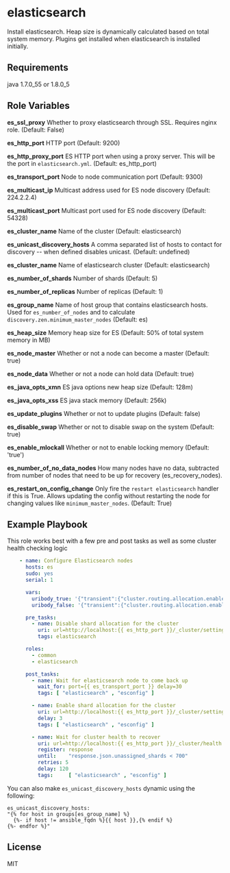 elasticsearch
========

Install elasticsearch. Heap size is dynamically calculated based on total system memory. Plugins get installed when elasticsearch is installed initially.

Requirements
------------

java 1.7.0_55 or 1.8.0_5

Role Variables
--------------

**es_ssl_proxy**          Whether to proxy elasticsearch through SSL. Requires nginx role. (Default: False)

**es_http_port**          HTTP port (Default: 9200)

**es_http_proxy_port**    ES HTTP port when using a proxy server. This will be the port in `elasticsearch.yml`. (Default: es_http_port)

**es_transport_port**     Node to node communication port (Default: 9300)

**es_multicast_ip**      Multicast address used for ES node discovery (Default: 224.2.2.4)

**es_multicast_port**    Multicast port used for ES node discovery (Default: 54328)

**es_cluster_name**       Name of the cluster (Default: elasticsearch)

**es_unicast_discovery_hosts**    A comma separated list of hosts to contact for discovery -- when defined disables unicast. (Default: undefined)

**es_cluster_name**     Name of elasticsearch cluster (Default: elasticsearch)

**es_number_of_shards**  Number of shards (Default: 5)

**es_number_of_replicas**  Number of replicas (Default: 1)

**es_group_name**       Name of host group that contains elasticsearch hosts. Used for `es_number_of_nodes` and to calculate `discovery.zen.minimum_master_nodes` (Default: es)

**es_heap_size**        Memory heap size for ES (Default: 50% of total system memory in MB)

**es_node_master**      Whether or not a node can become a master (Default: true)

**es_node_data**      Whether or not a node can hold data (Default: true)

**es_java_opts_xmn**   ES java options new heap size (Default: 128m)

**es_java_opts_xss**   ES java stack memory (Default: 256k)

**es_update_plugins**   Whether or not to update plugins (Default: false)

**es_disable_swap**       Whether or not to disable swap on the system (Default: true)

**es_enable_mlockall**       Whether or not to enable locking memory (Default: 'true')

**es_number_of_no_data_nodes**   How many nodes have no data, subtracted from number of nodes that need to be up for recovery (es_recovery_nodes).

**es_restart_on_config_change** Only fire the `restart elasticsearch` handler if this is True. Allows updating the config without restarting the node for changing values like `minimum_master_nodes`. (Default: True)


Example Playbook
------------
This role works best with a few pre and post tasks as well as some cluster health checking logic
```yaml
    - name: Configure Elasticsearch nodes
      hosts: es
      sudo: yes
      serial: 1

      vars:
        uribody_true: '{"transient":{"cluster.routing.allocation.enable":"none"}}'
        uribody_false: '{"transient":{"cluster.routing.allocation.enable":"all"}}'

      pre_tasks:
        - name: Disable shard allocation for the cluster
          uri: url=http://localhost:{{ es_http_port }}/_cluster/settings method=PUT body='{{ uribody_true }}'
          tags: elasticsearch

      roles:
        - common
        - elasticsearch

      post_tasks:
        - name: Wait for elasticsearch node to come back up
          wait_for: port={{ es_transport_port }} delay=30
          tags: [ "elasticsearch" , "esconfig" ]

        - name: Enable shard allocation for the cluster
          uri: url=http://localhost:{{ es_http_port }}/_cluster/settings method=PUT body='{{ uribody_false }}'
          delay: 3
          tags: [ "elasticsearch" , "esconfig" ]

        - name: Wait for cluster health to recover
          uri: url=http://localhost:{{ es_http_port }}/_cluster/health method=GET
          register: response
          until:    "response.json.unassigned_shards < 700"
          retries: 5
          delay: 120
          tags:     [ "elasticsearch" , "esconfig" ]
```

You can also make `es_unicast_discovery_hosts` dynamic using the following:

    es_unicast_discovery_hosts:
    "{% for host in groups[es_group_name] %}
      {%- if host != ansible_fqdn %}{{ host }},{% endif %}
    {%- endfor %}"

License
-------

MIT
